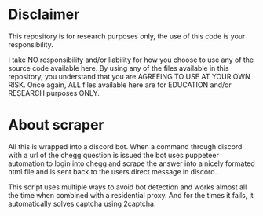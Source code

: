 # Disclaimer

This repository is for research purposes only, the use of this code is your responsibility.

I take NO responsibility and/or liability for how you choose to use any of the source code available here. By using any of the files available in this repository, you understand that you are AGREEING TO USE AT YOUR OWN RISK. Once again, ALL files available here are for EDUCATION and/or RESEARCH purposes ONLY.

# About scraper 

All this is wrapped into a discord bot. When a command through discord with a url of the chegg question is issued the bot uses puppeteer automation to login into chegg and scrape the answer into a nicely formated html file and is sent back to the users direct message in discord.  

This script uses multiple ways to avoid bot detection and works almost all the time when combined with a residential proxy. And for the times it fails, it automatically solves captcha using 2captcha. 



